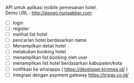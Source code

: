 API untuk aplikasi mobile pemesanan hotel.<br>
Demo URL : http://agogo.nurisakbar.com


- [ ] login
- [ ] register
- [ ] melihat list hotel
- [ ] pencarian hotel berdasarkan nama
- [ ] Menampilkan detail hotel
- [ ] melakukan booking hotel
- [ ] menampilkan list booking oleh user
- [ ] menampilkan list hotel berdasarkan kabupaten/kota
- [ ] notifikasi ke whatapps ( https://developer.kirimwa.id/ )
- [ ] integrasi dengan payment gateway https://tripay.co.id/
